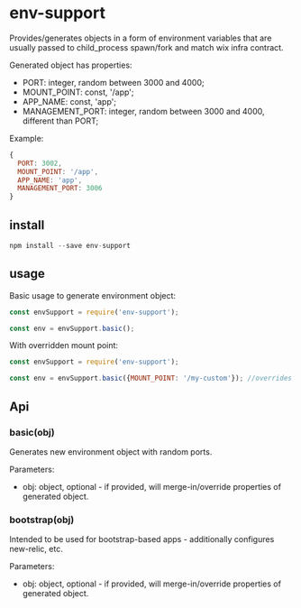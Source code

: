 # env-support

Provides/generates objects in a form of environment variables that are usually passed to child_process spawn/fork and match wix infra contract.

Generated object has properties:
 - PORT: integer, random between 3000 and 4000;
 - MOUNT_POINT: const, '/app';
 - APP_NAME: const, 'app'; 
 - MANAGEMENT_PORT: integer, random between 3000 and 4000, different than PORT;

Example:

```js
{
  PORT: 3002,
  MOUNT_POINT: '/app',
  APP_NAME: 'app',
  MANAGEMENT_PORT: 3006
}
```

## install

```js
npm install --save env-support
```

## usage

Basic usage to generate environment object:

```js
const envSupport = require('env-support');

const env = envSupport.basic();
```

With overridden mount point:

```js
const envSupport = require('env-support');

const env = envSupport.basic({MOUNT_POINT: '/my-custom'}); //overrides MOUNT_POINT
```

## Api

### basic(obj)
Generates new environment object with random ports.

Parameters:
 - obj: object, optional - if provided, will merge-in/override properties of generated object.
 
### bootstrap(obj)
Intended to be used for bootstrap-based apps - additionally configures new-relic, etc.

Parameters:
 - obj: object, optional - if provided, will merge-in/override properties of generated object. 